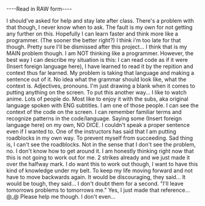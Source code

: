----Read in RAW form----

I should've asked for help and stay late after class. There's a problem with that though, I never know when to ask.
The fault is my own for not getting any further on this.
Hopefully I can learn faster and think more like a programmer. (The sooner the better right?)
I think i'm too late for that though. Pretty sure I'll be dismissed after this project...
I think that is my MAIN problem though. I am NOT thinking like a programmer.
However, the best way I can describe my situation is this: I can read code as if it were (Insert foreign language here), I have learned to read it by the repition and context thus far learned. My problem is taking that language and making a sentence out of it. No idea what the grammar should look like, what the context is. Adjectives, pronouns. I'm just drawing a blank when it comes to putting anything on the screen. To put this another way... I like to watch anime. Lots of people do. Most like to enjoy it with the subs, aka original language spoken with ENG subtitles. I am one of those people. I can see the context of the code on the screen. I can remember familiar terms and recognize patterns in the code/language. Saying some (Insert foreign language here) on my own, NO DICE. I couldn't speak a proper sentence even if I wanted to.
One of the instructors has said that I am putting roadblocks in my own way. To prevent myself from succeeding.
Sad thing is, I can't see the roadblocks. Not in the sense that I don't see the problem,  no. I don't know how to get around it.
I am honestly thinking right now that this is not going to work out for me. 2 strikes already and we just made it over the halfway mark.
I do want this to work out though, I want to have this kind of knowledge under my belt. To keep my life moving forward and not have to move backwards again.
It would be discouraging, they said...
It would be tough, they said...
I don't doubt them for a second.
"I'll leave tomorrows problems to tomorrows me."
Yes, I just made that reference... @_@
Please help me though. I don't even...
